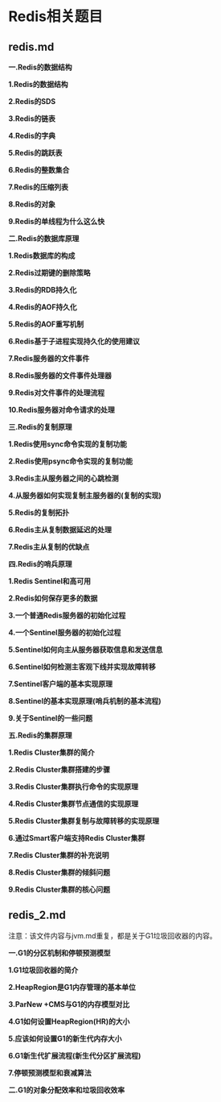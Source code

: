 # Redis相关题目

## redis.md

**一.Redis的数据结构**

**1.Redis的数据结构**

**2.Redis的SDS**

**3.Redis的链表**

**4.Redis的字典**

**5.Redis的跳跃表**

**6.Redis的整数集合**

**7.Redis的压缩列表**

**8.Redis的对象**

**9.Redis的单线程为什么这么快**

**二.Redis的数据库原理**

**1.Redis数据库的构成**

**2.Redis过期键的删除策略**

**3.Redis的RDB持久化**

**4.Redis的AOF持久化**

**5.Redis的AOF重写机制**

**6.Redis基于子进程实现持久化的使用建议**

**7.Redis服务器的文件事件**

**8.Redis服务器的文件事件处理器**

**9.Redis对文件事件的处理流程**

**10.Redis服务器对命令请求的处理**

**三.Redis的复制原理**

**1.Redis使用sync命令实现的复制功能**

**2.Redis使用psync命令实现的复制功能**

**3.Redis主从服务器之间的心跳检测**

**4.从服务器如何实现复制主服务器的(复制的实现)**

**5.Redis的复制拓扑**

**6.Redis主从复制数据延迟的处理**

**7.Redis主从复制的优缺点**

**四.Redis的哨兵原理**

**1.Redis Sentinel和高可用**

**2.Redis如何保存更多的数据**

**3.一个普通Redis服务器的初始化过程**

**4.一个Sentinel服务器的初始化过程**

**5.Sentinel如何向主从服务器获取信息和发送信息**

**6.Sentinel如何检测主客观下线并实现故障转移**

**7.Sentinel客户端的基本实现原理**

**8.Sentinel的基本实现原理(哨兵机制的基本流程)**

**9.关于Sentinel的一些问题**

**五.Redis的集群原理**

**1.Redis Cluster集群的简介**

**2.Redis Cluster集群搭建的步骤**

**3.Redis Cluster集群执行命令的实现原理**

**4.Redis Cluster集群节点通信的实现原理**

**5.Redis Cluster集群复制与故障转移的实现原理**

**6.通过Smart客户端支持Redis Cluster集群**

**7.Redis Cluster集群的补充说明**

**8.Redis Cluster集群的倾斜问题**

**9.Redis Cluster集群的核心问题**

## redis_2.md

注意：该文件内容与jvm.md重复，都是关于G1垃圾回收器的内容。

**一.G1的分区机制和停顿预测模型**

**1.G1垃圾回收器的简介**

**2.HeapRegion是G1内存管理的基本单位**

**3.ParNew +CMS与G1的内存模型对比**

**4.G1如何设置HeapRegion(HR)的大小**

**5.应该如何设置G1的新生代内存大小**

**6.G1新生代扩展流程(新生代分区扩展流程)**

**7.停顿预测模型和衰减算法**

**二.G1的对象分配效率和垃圾回收效率**

